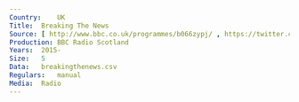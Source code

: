 ```yaml
---
Country:	UK
Title:	Breaking The News
Source:	[ http://www.bbc.co.uk/programmes/b066zypj/ , https://twitter.com/bbcbreakthenews ]
Production:	BBC Radio Scotland
Years:	2015-
Size:	5
Data:	breakingthenews.csv
Regulars:	manual
Media:	Radio
---
```


